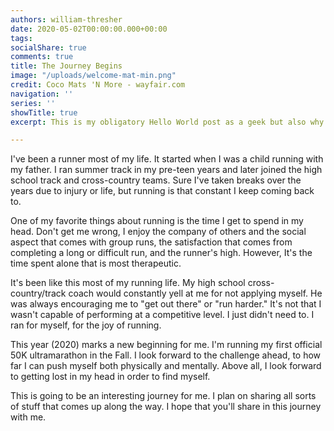 ```yaml
---
authors: william-thresher
date: 2020-05-02T00:00:00.000+00:00
tags:
socialShare: true
comments: true
title: The Journey Begins
image: "/uploads/welcome-mat-min.png"
credit: Coco Mats 'N More - wayfair.com
navigation: ''
series: ''
showTitle: true
excerpt: This is my obligatory Hello World post as a geek but also why I'm here.

---
```

I've been a runner most of my life. It started when I was a child running with my father. I ran summer track in my pre-teen years and later joined the high school track and cross-country teams. Sure I've taken breaks over the years due to injury or life, but running is that constant I keep coming back to.

One of my favorite things about running is the time I get to spend in my head. Don't get me wrong, I enjoy the company of others and the social aspect that comes with group runs, the satisfaction that comes from completing a long or difficult run, and the runner's high. However, It's the time spent alone that is most therapeutic.

It's been like this most of my running life. My high school cross-country/track coach would constantly yell at me for not applying myself.  He was always encouraging me to "get out there" or "run harder." It's not that I wasn't capable of performing at a competitive level. I just didn't need to. I ran for myself, for the joy of running.

This year (2020) marks a new beginning for me. I'm running my first official 50K ultramarathon in the Fall. I look forward to the challenge ahead, to how far I can push myself both physically and mentally. Above all, I look forward to getting lost in my head in order to find myself.

This is going to be an interesting journey for me. I plan on sharing all sorts of stuff that comes up along the way. I hope that you'll share in this journey with me.
